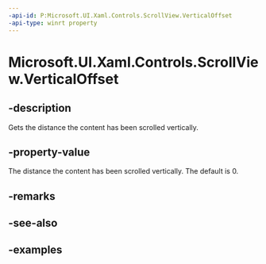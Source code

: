 ```yaml
---
-api-id: P:Microsoft.UI.Xaml.Controls.ScrollView.VerticalOffset
-api-type: winrt property
---
```


# Microsoft.UI.Xaml.Controls.ScrollView.VerticalOffset

<!--
public double VerticalOffset { get; }
-->

## -description

Gets the distance the content has been scrolled vertically.

## -property-value

The distance the content has been scrolled vertically. The default is 0.

## -remarks

## -see-also

## -examples
